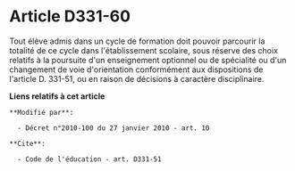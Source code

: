 # Article D331-60

Tout élève admis dans un cycle de formation doit pouvoir parcourir la totalité de ce cycle dans l'établissement scolaire,
sous réserve des choix relatifs à la poursuite d'un enseignement optionnel ou de spécialité ou d'un changement de voie
d'orientation conformément aux dispositions de l'article D. 331-51, ou en raison de décisions à caractère disciplinaire.

**Liens relatifs à cet article**

	**Modifié par**:

	  - Décret n°2010-100 du 27 janvier 2010 - art. 10

	**Cite**:

	  - Code de l'éducation - art. D331-51
